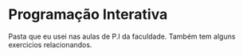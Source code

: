 # Programação Interativa
Pasta que eu usei nas aulas de P.I da faculdade.
Também tem alguns exercicios relacionandos.
